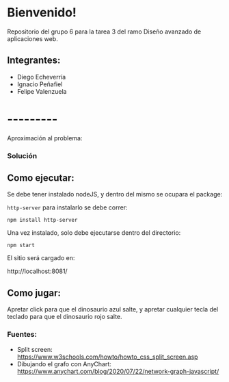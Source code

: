 # Bienvenido!

Repositorio del grupo 6 para la tarea 3 del ramo Diseño avanzado de aplicaciones web.

## Integrantes:
- Diego Echeverría
- Ignacio Peñafiel
- Felipe Valenzuela

# ---------

Aproximación al problema:




### Solución





## Como ejecutar:

Se debe tener instalado nodeJS, y dentro del mismo se ocupara el package:

```http-server``` para instalarlo se debe correr:

```npm install http-server```

Una vez instalado, solo debe ejecutarse dentro del directorio:

```npm start```

El sitio será cargado en:

http://localhost:8081/

## Como jugar:

Apretar click para que el dinosaurio azul salte, y apretar cualquier tecla del teclado para que el dinosaurio rojo salte.

### Fuentes:

- Split screen: https://www.w3schools.com/howto/howto_css_split_screen.asp
- Dibujando el grafo con AnyChart: https://www.anychart.com/blog/2020/07/22/network-graph-javascript/






